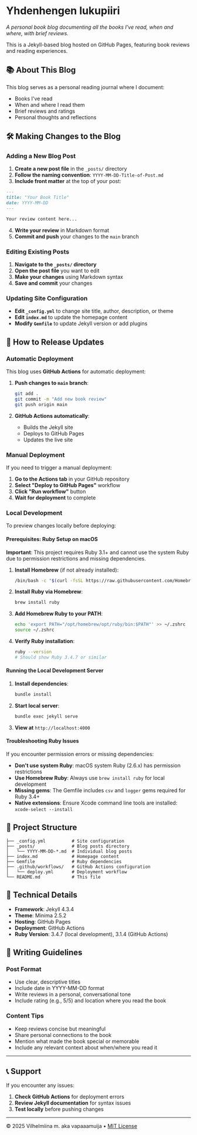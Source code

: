 # Yhdenhengen lukupiiri

_A personal book blog documenting all the books I've read, when and where, with brief reviews._

This is a Jekyll-based blog hosted on GitHub Pages, featuring book reviews and reading experiences.

## 📚 About This Blog

This blog serves as a personal reading journal where I document:
- Books I've read
- When and where I read them
- Brief reviews and ratings
- Personal thoughts and reflections

## 🛠️ Making Changes to the Blog

### Adding a New Blog Post

1. **Create a new post file** in the `_posts/` directory
2. **Follow the naming convention**: `YYYY-MM-DD-Title-of-Post.md`
3. **Include front matter** at the top of your post:

```markdown
---
title: "Your Book Title"
date: YYYY-MM-DD
---

Your review content here...
```

4. **Write your review** in Markdown format
5. **Commit and push** your changes to the `main` branch

### Editing Existing Posts

1. **Navigate to the `_posts/` directory**
2. **Open the post file** you want to edit
3. **Make your changes** using Markdown syntax
4. **Save and commit** your changes

### Updating Site Configuration

- **Edit `_config.yml`** to change site title, author, description, or theme
- **Edit `index.md`** to update the homepage content
- **Modify `Gemfile`** to update Jekyll version or add plugins

## 🚀 How to Release Updates

### Automatic Deployment

This blog uses **GitHub Actions** for automatic deployment:

1. **Push changes to `main` branch**:
   ```bash
   git add .
   git commit -m "Add new book review"
   git push origin main
   ```

2. **GitHub Actions automatically**:
   - Builds the Jekyll site
   - Deploys to GitHub Pages
   - Updates the live site

### Manual Deployment

If you need to trigger a manual deployment:

1. **Go to the Actions tab** in your GitHub repository
2. **Select "Deploy to GitHub Pages"** workflow
3. **Click "Run workflow"** button
4. **Wait for deployment** to complete

### Local Development

To preview changes locally before deploying:

#### Prerequisites: Ruby Setup on macOS

**Important**: This project requires Ruby 3.1+ and cannot use the system Ruby due to permission restrictions and missing dependencies.

1. **Install Homebrew** (if not already installed):
   ```bash
   /bin/bash -c "$(curl -fsSL https://raw.githubusercontent.com/Homebrew/install/HEAD/install.sh)"
   ```

2. **Install Ruby via Homebrew**:
   ```bash
   brew install ruby
   ```

3. **Add Homebrew Ruby to your PATH**:
   ```bash
   echo 'export PATH="/opt/homebrew/opt/ruby/bin:$PATH"' >> ~/.zshrc
   source ~/.zshrc
   ```

4. **Verify Ruby installation**:
   ```bash
   ruby --version
   # Should show Ruby 3.4.7 or similar
   ```

#### Running the Local Development Server

1. **Install dependencies**:
   ```bash
   bundle install
   ```

2. **Start local server**:
   ```bash
   bundle exec jekyll serve
   ```

3. **View at** `http://localhost:4000`

#### Troubleshooting Ruby Issues

If you encounter permission errors or missing dependencies:

- **Don't use system Ruby**: macOS system Ruby (2.6.x) has permission restrictions
- **Use Homebrew Ruby**: Always use `brew install ruby` for local development
- **Missing gems**: The Gemfile includes `csv` and `logger` gems required for Ruby 3.4+
- **Native extensions**: Ensure Xcode command line tools are installed: `xcode-select --install`

## 📁 Project Structure

```
├── _config.yml          # Site configuration
├── _posts/              # Blog posts directory
│   └── YYYY-MM-DD-*.md  # Individual blog posts
├── index.md             # Homepage content
├── Gemfile              # Ruby dependencies
├── .github/workflows/   # GitHub Actions configuration
│   └── deploy.yml       # Deployment workflow
└── README.md            # This file
```

## 🔧 Technical Details

- **Framework**: Jekyll 4.3.4
- **Theme**: Minima 2.5.2
- **Hosting**: GitHub Pages
- **Deployment**: GitHub Actions
- **Ruby Version**: 3.4.7 (local development), 3.1.4 (GitHub Actions)

## 📝 Writing Guidelines

### Post Format
- Use clear, descriptive titles
- Include date in YYYY-MM-DD format
- Write reviews in a personal, conversational tone
- Include rating (e.g., 5/5) and location where you read the book

### Content Tips
- Keep reviews concise but meaningful
- Share personal connections to the book
- Mention what made the book special or memorable
- Include any relevant context about when/where you read it

---

## 📞 Support

If you encounter any issues:

1. **Check GitHub Actions** for deployment errors
2. **Review Jekyll documentation** for syntax issues
3. **Test locally** before pushing changes

---

&copy; 2025 Vilhelmiina m. aka vapaaamuija &bull; [MIT License](LICENSE)
